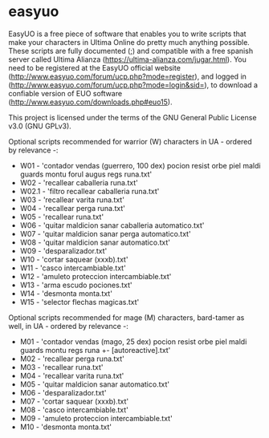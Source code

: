 # easyuo
EasyUO is a free piece of software that enables you to write scripts that make your characters in Ultima Online do pretty much anything possible. These scripts are fully documented (;) and compatible with a free spanish server called Ultima Alianza (https://ultima-alianza.com/jugar.html). You need to be registered at the EasyUO official website (http://www.easyuo.com/forum/ucp.php?mode=register), and logged in (http://www.easyuo.com/forum/ucp.php?mode=login&sid=), to download a confiable version of EUO software (http://www.easyuo.com/downloads.php#euo15).

This project is licensed under the terms of the GNU General Public License v3.0 (GNU GPLv3).

Optional scripts recommended for warrior (W) characters in UA - ordered by relevance -:

- W01 - 'contador vendas (guerrero, 100 dex) pocion resist orbe piel maldi guards montu forul augus regs runa.txt'
- W02 - 'recallear caballeria runa.txt'
- W02.1 - 'filtro recallear caballeria runa.txt'
- W03 - 'recallear varita runa.txt'
- W04 - 'recallear perga runa.txt'
- W05 - 'recallear runa.txt'
- W06 - 'quitar maldicion sanar caballeria automatico.txt'
- W07 - 'quitar maldicion sanar perga automatico.txt'
- W08 - 'quitar maldicion sanar automatico.txt'
- W09 - 'desparalizador.txt'
- W10 - 'cortar saquear (xxxb).txt'
- W11 - 'casco intercambiable.txt'
- W12 - 'amuleto proteccion intercambiable.txt'
- W13 - 'arma escudo pociones.txt'
- W14 - 'desmonta monta.txt'
- W15 - 'selector flechas magicas.txt'

Optional scripts recommended for mage (M) characters, bard-tamer as well, in UA - ordered by relevance -:

- M01 - 'contador vendas (mago, 25 dex) pocion resist orbe piel maldi guards montu regs runa +- [autoreactive].txt'
- M02 - 'recallear perga runa.txt'
- M03 - 'recallear runa.txt'
- M04 - 'recallear varita runa.txt'
- M05 - 'quitar maldicion sanar automatico.txt'
- M06 - 'desparalizador.txt'
- M07 - 'cortar saquear (xxxb).txt'
- M08 - 'casco intercambiable.txt'
- M09 - 'amuleto proteccion intercambiable.txt'
- M10 - 'desmonta monta.txt'
